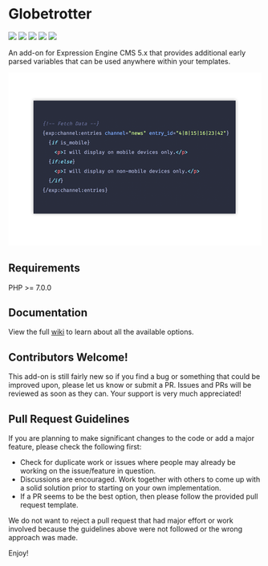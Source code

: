 # Globetrotter
![](https://img.shields.io/badge/Status-Maintained-brightgreen.svg)
![](https://img.shields.io/badge/PHP-%3E%3D%207.0.0-blue.svg)
![](https://img.shields.io/badge/ExpressionEngine-%3E%3D%205.0.0-blue.svg)
![](https://img.shields.io/github/issues/mindpixel-labs/vsc-expressionengine.svg)
![](https://img.shields.io/badge/license-MIT-brightgreen.svg)

An add-on for Expression Engine CMS 5.x that provides additional early parsed variables that can be used anywhere within your templates.

![](https://raw.githubusercontent.com/mindpixel-labs/globetrotter/master/docs/images/ee-globetrotter-example.png)

## Requirements
PHP >= 7.0.0


## Documentation
View the full [wiki](https://github.com/mindpixel-labs/globetrotter/wiki) to learn about all the available options.

## Contributors Welcome!
This add-on is still fairly new so if you find a bug or something that could be improved upon, please let us know or submit a PR. Issues and PRs will be reviewed as soon as they can. Your support is very much appreciated!

## Pull Request Guidelines
If you are planning to make significant changes to the code or add a major feature, please check the following first:

* Check for duplicate work or issues where people may already be working on the issue/feature in question.
* Discussions are encouraged. Work together with others to come up with a solid solution prior to starting on your own implementation.
* If a PR seems to be the best option, then please follow the provided pull request template.

We do not want to reject a pull request that had major effort or work involved because the guidelines above were not followed or the wrong approach was made.

Enjoy!
